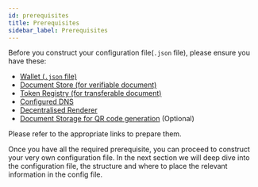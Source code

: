 ```yaml
---
id: prerequisites
title: Prerequisites
sidebar_label: Prerequisites
---
```


Before you construct your configuration file(`.json` file), please ensure you have these:

- [Wallet (`.json` file)](/docs/tutorial/prerequisites#wallet-creation)
- [Document Store (for verifiable document)](/docs/)
- [Token Registry (for transferable document)](/docs/tutorial/transferable-records/token-registry/token-registry-cli)
- [Configured DNS](/docs/tutorial/transferable-records/dns)
- [Decentralised Renderer](/docs/tutorial/decentralised-renderer/)
- [Document Storage for QR code generation](/docs/reference/tradetrust-website/qr-code) (Optional)

Please refer to the appropriate links to prepare them.

Once you have all the required prerequisite, you can proceed to construct your very own configuration file. In the next section we will deep dive into the configuration file, the structure and where to place the relevant information in the config file.

